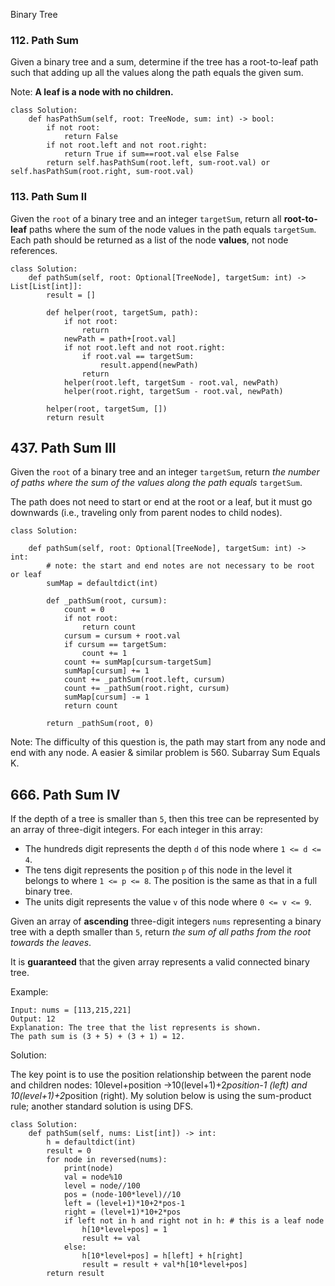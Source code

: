 Binary Tree

### 112. Path Sum
Given a binary tree and a sum, determine if the tree has a root-to-leaf path such that adding up all the values along the path equals the given sum.

Note: **A leaf is a node with no children.**
```
class Solution:
    def hasPathSum(self, root: TreeNode, sum: int) -> bool:
        if not root:
            return False
        if not root.left and not root.right:
            return True if sum==root.val else False       
        return self.hasPathSum(root.left, sum-root.val) or self.hasPathSum(root.right, sum-root.val)
```

### 113. Path Sum II

Given the `root` of a binary tree and an integer `targetSum`, return all **root-to-leaf** paths where the sum of the node values in the path equals `targetSum`. Each path should be returned as a list of the node **values**, not node references.

```
class Solution:
    def pathSum(self, root: Optional[TreeNode], targetSum: int) -> List[List[int]]:
        result = []
        
        def helper(root, targetSum, path):
            if not root:
                return
            newPath = path+[root.val]
            if not root.left and not root.right:
                if root.val == targetSum:
                    result.append(newPath)
                return
            helper(root.left, targetSum - root.val, newPath)
            helper(root.right, targetSum - root.val, newPath)
            
        helper(root, targetSum, [])
        return result
```

## 437. Path Sum III

Given the `root` of a binary tree and an integer `targetSum`, return *the number of paths where the sum of the values along the path equals* `targetSum`.

The path does not need to start or end at the root or a leaf, but it must go downwards (i.e., traveling only from parent nodes to child nodes).

```
class Solution:
        
    def pathSum(self, root: Optional[TreeNode], targetSum: int) -> int:
        # note: the start and end notes are not necessary to be root or leaf    
        sumMap = defaultdict(int)
        
        def _pathSum(root, cursum):
            count = 0
            if not root:
                return count
            cursum = cursum + root.val
            if cursum == targetSum:
                count += 1
            count += sumMap[cursum-targetSum]
            sumMap[cursum] += 1
            count += _pathSum(root.left, cursum)
            count += _pathSum(root.right, cursum)
            sumMap[cursum] -= 1
            return count
        
        return _pathSum(root, 0)
```

Note: The difficulty of this question is, the path may start from any node and end with any node. A easier & similar problem is 560. Subarray Sum Equals K.

## 666. Path Sum IV

If the depth of a tree is smaller than `5`, then this tree can be represented by an array of three-digit integers. For each integer in this array:

- The hundreds digit represents the depth `d` of this node where `1 <= d <= 4`.
- The tens digit represents the position `p` of this node in the level it belongs to where `1 <= p <= 8`. The position is the same as that in a full binary tree.
- The units digit represents the value `v` of this node where `0 <= v <= 9`.

Given an array of **ascending** three-digit integers `nums` representing a binary tree with a depth smaller than `5`, return *the sum of all paths from the root towards the leaves*.

It is **guaranteed** that the given array represents a valid connected binary tree.

Example: 

```
Input: nums = [113,215,221]
Output: 12
Explanation: The tree that the list represents is shown.
The path sum is (3 + 5) + (3 + 1) = 12.
```

Solution:

The key point is to use the position relationship between the parent node and children nodes: 10level+position ->10(level+1)+2*position-1 (left) and 10(level+1)+2*position (right). My solution below is using the sum-product rule; another standard solution is using DFS.

```
class Solution:
    def pathSum(self, nums: List[int]) -> int:
        h = defaultdict(int)
        result = 0
        for node in reversed(nums):
            print(node)
            val = node%10
            level = node//100
            pos = (node-100*level)//10
            left = (level+1)*10+2*pos-1 
            right = (level+1)*10+2*pos
            if left not in h and right not in h: # this is a leaf node
                h[10*level+pos] = 1
                result += val
            else:
                h[10*level+pos] = h[left] + h[right]
                result = result + val*h[10*level+pos] 
        return result
```

